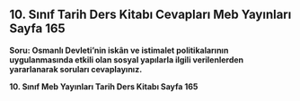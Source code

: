 ## 10. Sınıf Tarih Ders Kitabı Cevapları Meb Yayınları Sayfa 165

**Soru: Osmanlı Devleti’nin iskân ve istimalet politikalarının uygulanmasında etkili olan sosyal yapılarla ilgili verilenlerden yararlanarak soruları cevaplayınız.**

**10. Sınıf Meb Yayınları Tarih Ders Kitabı Sayfa 165**